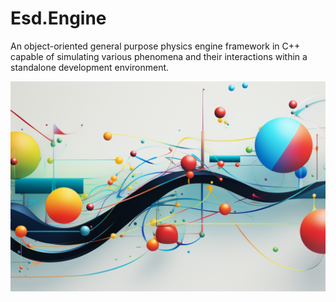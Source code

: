 # Esd.Engine
An object-oriented general purpose physics engine framework in C++ capable of simulating various phenomena and their interactions within a standalone development environment.

![](https://github.com/Emilprivate/Esd.Engine/blob/main/Res/Logo_cropped-3:2.png)
